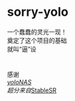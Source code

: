 # sorry-yolo
一个蠢蠢的灵光一现！  
奠定了这个项目的基础  
就叫“逼”设  
#
感谢    
*[yoloNAS](https://github.com/Deci-AI/super-gradients)  
超分来自*[StableSR](https://github.com/IceClear/StableSR)  

